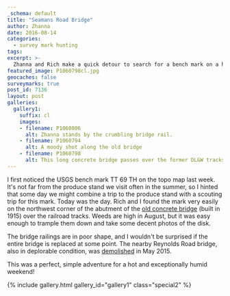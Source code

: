 ```yaml
---
_schema: default
title: "Seamans Road Bridge"
author: Zhanna
date: 2016-08-14
categories:
  - survey mark hunting
tags:
excerpt: >-
  Zhanna and Rich make a quick detour to search for a bench mark on a hot summer day.
featured_image: P1060798cl.jpg
geocaches: false
surveymarks: true
post_id: 7136
layout: post        
galleries:
  gallery1:
    suffix: cl
    images:
    - filename: P1060806
      alt: Zhanna stands by the crumbling bridge rail.
    - filename: P1060794
      alt: A moody shot along the old bridge
    - filename: P1060798
      alt: This long concrete bridge passes over the former DL&W tracks.    
---
```


I first noticed the USGS bench mark TT 69 TH on the topo map last week. It's not far from the produce stand we visit often in the summer, so I hinted that some day we might combine a trip to the produce stand with a scouting trip for this mark. Today was the day. Rich and I found the mark very easily on the northwest corner of the abutment of the [old concrete bridge](https://bridgehunter.com/pa/lackawanna/354005003000000/) (built in 1915) over the railroad tracks. Weeds are high in August, but it was easy enough to trample them down and take some decent photos of the disk.

The bridge railings are in poor shape, and I wouldn't be surprised if the entire bridge is replaced at some point. The nearby Reynolds Road bridge, also in deplorable condition, was [demolished](https://www.youtube.com/watch?v=JZHgHBUTa8w) in May 2015.

This was a perfect, simple adventure for a hot and exceptionally humid weekend!

{% include gallery.html gallery_id="gallery1" class="special2" %}